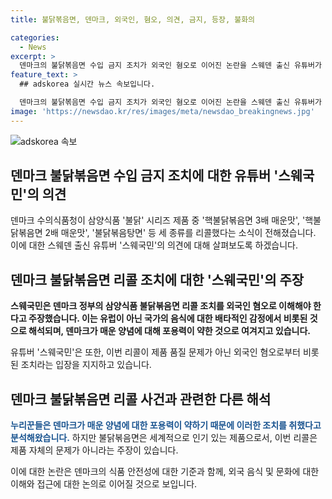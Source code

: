 ```yaml
---
title: 불닭볶음면, 덴마크, 외국인, 혐오, 의견, 금지, 등장, 불화의

categories:
  - News
excerpt: >
  덴마크의 불닭볶음면 수입 금지 조치가 외국인 혐오로 이어진 논란을 스웨덴 출신 유튜버가 제기했다. 덴마크 수의식품청은 삼양식품 '불닭' 제품을 캡사이신 함량과 급성 중독 위험으로 리콜했으나, 이에 대해 외국인 혐오가 작용한 것으로 보는 시각이 등장했다. 한편, 식품 리콜은 제품 품질 문제가 아니라는 입장이 강조되며, 이에 대한 논란이 계속되고 있다.
feature_text: >
  ## adskorea 실시간 뉴스 속보입니다.

  덴마크의 불닭볶음면 수입 금지 조치가 외국인 혐오로 이어진 논란을 스웨덴 출신 유튜버가 제기했다. 덴마크 수의식품청은 삼양식품 '불닭' 제품을 캡사이신 함량과 급성 중독 위험으로 리콜했으나, 이에 대해 외국인 혐오가 작용한 것으로 보는 시각이 등장했다. 한편, 식품 리콜은 제품 품질 문제가 아니라는 입장이 강조되며, 이에 대한 논란이 계속되고 있다.
image: 'https://newsdao.kr/res/images/meta/newsdao_breakingnews.jpg'
---
```


![adskorea 속보](https://newsdao.kr/res/images/meta/newsdao_breakingnews.jpg)

<h2>덴마크 불닭볶음면 수입 금지 조치에 대한 유튜버 '스웨국민'의 의견</h2>

<p data-ke-size="size16">덴마크 수의식품청이 삼양식품 '불닭' 시리즈 제품 중 '핵불닭볶음면 3배 매운맛', '핵불닭볶음면 2배 매운맛', '불닭볶음탕면' 등 세 종류를 리콜했다는 소식이 전해졌습니다. 이에 대한 스웨덴 출신 유튜버 '스웨국민'의 의견에 대해 살펴보도록 하겠습니다.</p>

<h2 data-ke-size="size26">덴마크 불닭볶음면 리콜 조치에 대한 '스웨국민'의 주장</h2>

<p data-ke-size="size16"><b>스웨국민은 덴마크 정부의 삼양식품 불닭볶음면 리콜 조치를 외국인 혐오로 이해해야 한다고 주장했습니다. 이는 유럽이 아닌 국가의 음식에 대한 배타적인 감정에서 비롯된 것으로 해석되며, 덴마크가 매운 양념에 대해 포용력이 약한 것으로 여겨지고 있습니다.</b></p>

<p data-ke-size="size16">유튜버 '스웨국민'은 또한, 이번 리콜이 제품 품질 문제가 아닌 외국인 혐오로부터 비롯된 조치라는 입장을 지지하고 있습니다.</p>

<h2 data-ke-size="size26">덴마크 불닭볶음면 리콜 사건과 관련한 다른 해석</h2>

<p data-ke-size="size16"><span style="color: #1a5490;"><b>누리꾼들은 덴마크가 매운 양념에 대한 포용력이 약하기 때문에 이러한 조치를 취했다고 분석해왔습니다.</b></span> 하지만 불닭볶음면은 세계적으로 인기 있는 제품으로서, 이번 리콜은 제품 자체의 문제가 아니라는 주장이 있습니다.</p>

<p data-ke-size="size16">이에 대한 논란은 덴마크의 식품 안전성에 대한 기준과 함께, 외국 음식 및 문화에 대한 이해와 접근에 대한 논의로 이어질 것으로 보입니다.</p>
